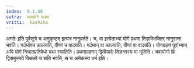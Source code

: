 ```yaml
---
index:  8.1.59
sutra:  चवायोगे प्रथमा
vritti:  kashika 
---
```


अगतेः इति पूर्वसूत्रे च अनुकृष्टम् इत्यत्र नानुवर्तते। च, वा इत्येताभ्यां योगे प्रथमा तिङविभक्तिर् नानुदात्ता भवति। गर्दर्भाश्च कालयति, वीणां च वादयति। गर्दभान् वा कालयति, वीणां वा वादयति। योगग्रहणं पूर्वाभ्याम् अपि योगे निघातप्रतिषेधो यथा स्यातिति। प्रथमाग्रहणम् द्वितीयादेः तिङन्तस्य मा भूतिति। चवायोगो हि द्विसमुच्चये विकल्पे च सति भवति, स च अनेकस्य धर्म इति।


